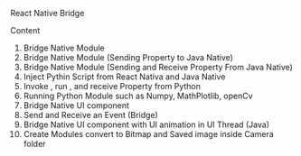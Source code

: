 React Native Bridge 

Content

1. Bridge Native Module 
2. Bridge Native Module (Sending Property to Java Native)
3. Bridge Native Module (Sending and Receive Property From Java Native)
4. Inject Pythin Script from React Nativa and Java Native
5. Invoke , run , and receive Property from Python
6. Running Python Module such as Numpy, MathPlotlib, openCv
7. Bridge Native UI component
8. Send  and Receive an Event (Bridge)
9. Bridge Native UI component with UI animation in UI Thread (Java)
10. Create Modules convert to Bitmap and Saved image inside Camera folder

